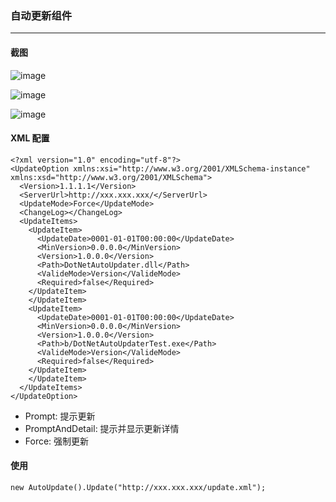 ﻿### 自动更新组件

---
#### 截图

![image](https://s1.ax1x.com/2020/08/18/dKWSE9.png)

![image](https://s1.ax1x.com/2020/08/18/dKfCZQ.png)

![image](https://s1.ax1x.com/2020/08/18/dKWBvT.png)

#### XML 配置

```
<?xml version="1.0" encoding="utf-8"?>
<UpdateOption xmlns:xsi="http://www.w3.org/2001/XMLSchema-instance" xmlns:xsd="http://www.w3.org/2001/XMLSchema">
  <Version>1.1.1.1</Version>
  <ServerUrl>http://xxx.xxx.xxx/</ServerUrl>
  <UpdateMode>Force</UpdateMode>
  <ChangeLog></ChangeLog>
  <UpdateItems>
    <UpdateItem>
      <UpdateDate>0001-01-01T00:00:00</UpdateDate>
      <MinVersion>0.0.0.0</MinVersion>
      <Version>1.0.0.0</Version>
      <Path>DotNetAutoUpdater.dll</Path>
      <ValideMode>Version</ValideMode>
      <Required>false</Required>
    </UpdateItem>
    </UpdateItem>
    <UpdateItem>
      <UpdateDate>0001-01-01T00:00:00</UpdateDate>
      <MinVersion>0.0.0.0</MinVersion>
      <Version>1.0.0.0</Version>
      <Path>b/DotNetAutoUpdaterTest.exe</Path>
      <ValideMode>Version</ValideMode>
      <Required>false</Required>
    </UpdateItem>
    </UpdateItem>
  </UpdateItems>
</UpdateOption>
```

- Prompt: 提示更新
- PromptAndDetail: 提示并显示更新详情
- Force: 强制更新

#### 使用

```
new AutoUpdate().Update("http://xxx.xxx.xxx/update.xml");
```